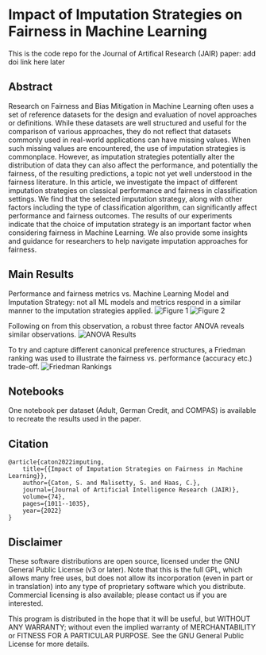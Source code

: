 # Impact of Imputation Strategies on Fairness in Machine Learning
This is the code repo for the Journal of Artifical Research (JAIR) paper: add doi link here later

## Abstract
Research on Fairness and Bias Mitigation in Machine Learning often uses a set of reference datasets for the design and evaluation of novel approaches or definitions. While these datasets are well structured and useful for the comparison of various approaches, they do not reflect that datasets commonly used in real-world applications can have missing values. When such missing values are encountered, the use of imputation strategies is commonplace. However, as imputation strategies potentially alter the distribution of data they can also affect the performance, and potentially the fairness, of the resulting predictions, a topic not yet well understood in the fairness literature. In this article, we investigate the impact of different imputation strategies on classical performance and fairness in classification settings. We find that the selected imputation strategy, along with other factors including the type of classification algorithm, can significantly affect performance and fairness outcomes. The results of our experiments indicate that the choice of imputation strategy is an important factor when considering fairness in Machine Learning. We also provide some insights and guidance for researchers to help navigate imputation approaches for fairness.

## Main Results

Performance and fairness metrics vs. Machine Learning Model and Imputation Strategy: not all ML models and metrics respond in a similar manner to the imputation strategies applied.
![Figure 1](../assets/ImputationPerformanceByMetric.png?raw=true)
![Figure 2](../assets/ImputationFairnessByMetric.png?raw=true)

Following on from this observation, a robust three factor ANOVA reveals similar observations.
![ANOVA Results](../assets/ANOVA.png?raw=true)

To try and capture different canonical preference structures, a Friedman ranking was used to illustrate the fairness vs. performance (accuracy etc.) trade-off.
![Friedman Rankings](../assets/rankings.png)

## Notebooks

One notebook per dataset (Adult, German Credit, and COMPAS) is available to recreate the results used in the paper. 

## Citation
```
@article{caton2022imputing,
	title={{Impact of Imputation Strategies on Fairness in Machine Learning}},
	author={Caton, S. and Malisetty, S. and Haas, C.},
	journal={Journal of Artificial Intelligence Research (JAIR)},
	volume={74},
	pages={1011--1035},
	year={2022}
}
```

## Disclaimer

These software distributions are open source, licensed under the GNU General Public License (v3 or later). Note that this is the full GPL, which allows many free uses, but does not allow its incorporation (even in part or in translation) into any type of proprietary software which you distribute. Commercial licensing is also available; please contact us if you are interested.

This program is distributed in the hope that it will be useful, but WITHOUT ANY WARRANTY; without even the implied warranty of MERCHANTABILITY or FITNESS FOR A PARTICULAR PURPOSE. See the GNU General Public License for more details.


